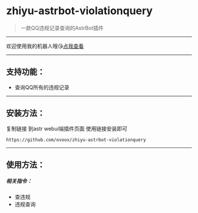 # zhiyu-astrbot-violationquery

> 一款QQ违规记录查询的AstrBot插件

---

欢迎使用我的机器人哦😘[点我查看](https://qun.qq.Com/qunpro/robot/qunshare?biz_type=1&robot_uin=3889263267)

---


## 支持功能：

- 查询QQ所有的违规记录

---

## 安装方法：

复制链接 到astr webui端插件页面 使用链接安装即可

```
https://github.com/ovoox/zhiyu-astrbot-violationquery
```

---

## 使用方法：

##### 相关指令：

* 查违规
* 违规查询

